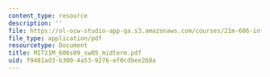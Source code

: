 ```yaml
---
content_type: resource
description: ''
file: https://ol-ocw-studio-app-qa.s3.amazonaws.com/courses/21m-606-introduction-to-stagecraft-spring-2009/f9481ad3b3004a539276ef0cdbee268a_MIT21M_606s09_sw05_midterm.pdf
file_type: application/pdf
resourcetype: Document
title: MIT21M_606s09_sw05_midterm.pdf
uid: f9481ad3-b300-4a53-9276-ef0cdbee268a
---
```

